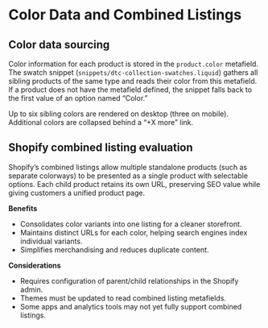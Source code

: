 # Color Data and Combined Listings

## Color data sourcing

Color information for each product is stored in the `product.color` metafield. The swatch
snippet (`snippets/dtc-collection-swatches.liquid`) gathers all sibling products of the same
type and reads their color from this metafield. If a product does not have the metafield
defined, the snippet falls back to the first value of an option named “Color.”

Up to six sibling colors are rendered on desktop (three on mobile). Additional colors are
collapsed behind a “+X more” link.

## Shopify combined listing evaluation

Shopify’s combined listings allow multiple standalone products (such as separate colorways) to
be presented as a single product with selectable options. Each child product retains its own URL,
preserving SEO value while giving customers a unified product page.

**Benefits**

- Consolidates color variants into one listing for a cleaner storefront.
- Maintains distinct URLs for each color, helping search engines index individual variants.
- Simplifies merchandising and reduces duplicate content.

**Considerations**

- Requires configuration of parent/child relationships in the Shopify admin.
- Themes must be updated to read combined listing metafields.
- Some apps and analytics tools may not yet fully support combined listings.


